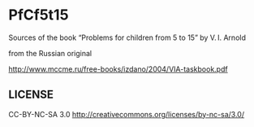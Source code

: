 PfCf5t15
========

Sources of the book “Problems for children from 5 to 15” by V. I. Arnold

from the Russian original

http://www.mccme.ru/free-books/izdano/2004/VIA-taskbook.pdf

LICENSE
-------

CC-BY-NC-SA 3.0
http://creativecommons.org/licenses/by-nc-sa/3.0/
